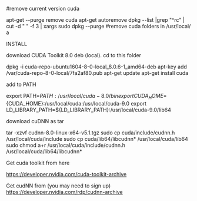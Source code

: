 #remove current version cuda

apt-get --purge remove cuda
apt-get autoremove
dpkg --list |grep "^rc" | cut -d " " -f 3 | xargs sudo dpkg --purge
#remove cuda folders in /usr/local/ a

INSTALL

download CUDA Toolkit 8.0  deb (local). 
cd to this folder

dpkg -i cuda-repo-ubuntu1604-8-0-local_8.0.6-1_amd64-deb
apt-key add /var/cuda-repo-8-0-local/7fa2af80.pub
apt-get update
apt-get install cuda

add to PATH 

export PATH=${PATH}:/usr/local/cuda-8.0/bin
export CUDA_HOME=${CUDA_HOME}:/usr/local/cuda:/usr/local/cuda-9.0
export LD_LIBRARY_PATH=${LD_LIBRARY_PATH}:/usr/local/cuda-9.0/lib64

download cuDNN as tar

tar -xzvf cudnn-8.0-linux-x64-v5.1.tgz
sudo cp cuda/include/cudnn.h /usr/local/cuda/include
sudo cp cuda/lib64/libcudnn* /usr/local/cuda/lib64
sudo chmod a+r /usr/local/cuda/include/cudnn.h /usr/local/cuda/lib64/libcudnn*



Get cuda toolkit from here

https://developer.nvidia.com/cuda-toolkit-archive

Get cudNN from (you may need to sign up)
https://developer.nvidia.com/rdp/cudnn-archive
